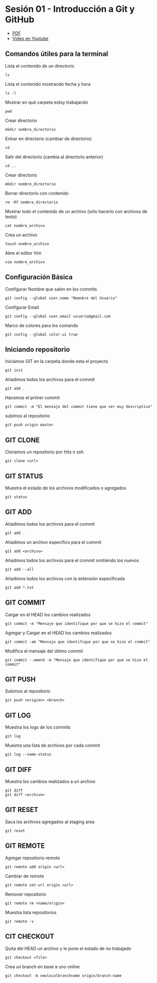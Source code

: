 
# Sesión 01 - Introducción a Git y GitHub

* [PDF](introduccion-a-git.pdf)
* [Video en Youtube](https://www.youtube.com/watch?v=nI8xMD5Ne_E&feature=youtu.be)

## Comandos útiles para la terminal

Lista el contenido de un directorio
```
ls
```
Lista el contenido mostrando fecha y hora
```
ls -l
```
Mostrar en qué carpeta estoy trabajando
```
pwd
```
Crear directorio
```
mkdir nombre_directorio
```
Entrar en directorio (cambiar de directorio)
```
cd
```
Salir del directorio (cambia al directorio anterior)
```
cd ..
```
Crear directorio
```
mkdir nombre_directorio
```
Borrar directorio con contenido
```
rm -Rf nombre_directorio
```
Mostrar todo el contenido de un archivo (sólo hacerlo con archivos de texto)
```
cat nombre_archivo
```
Crea un archivo
```
touch nombre_archivo
```
Abre el editor Vim
```
vim nombre_archivo
```






## Configuración Básica

Configurar Nombre que salen en los commits
```
git config --global user.name "Nomnbre del Usuario"
```
Configurar Email
```
git config --global user.email usuario@gmail.com
```
Marco de colores para los comando
```
git config --global color.ui true
```

## Iniciando repositorio

Iniciamos GIT en la carpeta donde esta el proyecto
```
git init
```
Añadimos todos los archivos para el commit
```
git add .
```
Hacemos el primer commit
```
git commit -m "El mensaje del commit tiene que ser muy descriptivo"
```
subimos al repositorio
```
git push origin master
```

## GIT CLONE

Clonamos un repositorio por htts o ssh
```
git clone <url>
```

## GIT STATUS

Muestra el estado de los archivos modificados o agregados
```
git status
```

## GIT ADD

Añadimos todos los archivos para el commit
```
git add .
```
Añadimos un archivo específico para el commit
```
git add <archivo>
```
Añadimos todos los archivos para el commit omitiendo los nuevos
```
git add --all
```
Añadimos todos los archivos con la extensión especificada
```
git add *.txt
```
## GIT COMMIT

Cargar en el HEAD los cambios realizados
```
git commit -m "Mensaje que identifique por que se hizo el commit"
```
Agregar y Cargar en el HEAD los cambios realizados
```
git commit -am "Mensaje que identifique por que se hizo el commit"
```
Modifica el mensaje del último commit
```
git commit --amend -m "Mensaje que identifique por que se hizo el commit"
```
## GIT PUSH

Subimos al repositorio
```
git push <origien> <branch>
```
## GIT LOG

Muestra los logs de los commits
```
git log
```
Muestra una lista de archivos por cada commit
```
git log --name-status
```
## GIT DIFF

Muestra los cambios realizados a un archivo
```
git diff
git diff <archivo>
```
## GIT RESET

Saca los archivos agregados al staging area
```
git reset
```
## GIT REMOTE

Agregar repositorio remoto
```
git remote add origin <url>
```
Cambiar de remote
```
git remote set-url origin <url>
```
Remover repositorio
```
git remote rm <name/origin>
```
Muestra lista repositorios
```
git remote -v
```
## CIT CHECKOUT


Quita del HEAD un archivo y le pone el estado de no trabajado
```
git checkout <file>
```
Crea un branch en base a uno online
```
git checkout -b newlocalbranchname origin/branch-name
```

